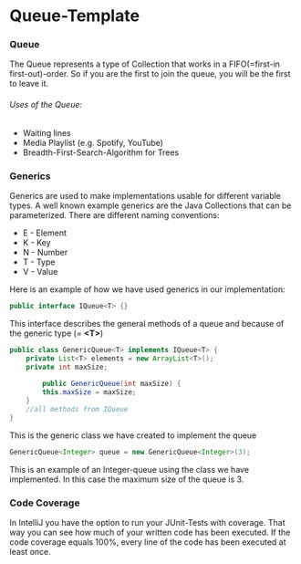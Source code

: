 # Queue-Template



### Queue

The Queue represents a type of Collection that works in a FIFO(=first-in first-out)-order. So if you are the first to join the queue, you will be the first to leave it.

###### Uses of the Queue:

- Waiting lines
- Media Playlist (e.g. Spotify, YouTube)
- Breadth-First-Search-Algorithm for Trees



### Generics

Generics are used to make implementations usable for different variable types. A well known example generics are the Java Collections that can be parameterized. There are different naming conventions:

- E - Element
- K - Key
- N - Number
- T - Type
- V - Value

Here is an example of how we have used generics in our implementation:

```java
public interface IQueue<T> {}
```

This interface describes the general methods of a queue and because of the generic type (= **\<T>**)

```java
public class GenericQueue<T> implements IQueue<T> {
    private List<T> elements = new ArrayList<T>();
    private int maxSize;
    
        public GenericQueue(int maxSize) {
        this.maxSize = maxSize;
    }
    //all methods from IQueue
}
```

This is the generic class we have created to implement the queue

```java
GenericQueue<Integer> queue = new GenericQueue<Integer>(3);
```

This is an example of an Integer-queue using the class we have implemented. In this case the maximum size of the queue is 3.



### Code Coverage

In IntelliJ you have the option to run your JUnit-Tests with coverage. That way you can see how much of your written code has been executed. If the code coverage equals 100%, every line of the code has been executed at least once.